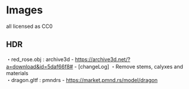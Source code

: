 # Images
  
all licensed as CC0
  
## HDR
・red_rose.obj : archive3d - https://archive3d.net/?a=download&id=5daf66f8#  - [changeLog] ・Remove stems, calyxes and materials  
・dragon.gltf : pmndrs - https://market.pmnd.rs/model/dragon  
